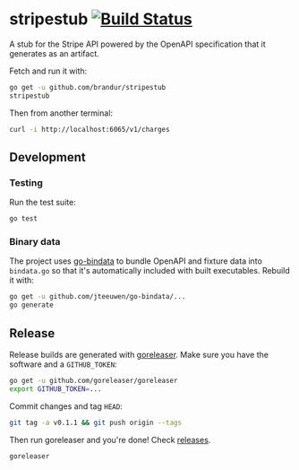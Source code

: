 # stripestub [![Build Status](https://travis-ci.org/brandur/stripestub.svg?branch=master)](https://travis-ci.org/brandur/stripestub)

A stub for the Stripe API powered by the OpenAPI specification that it
generates as an artifact.

Fetch and run it with:

``` sh
go get -u github.com/brandur/stripestub
stripestub
```

Then from another terminal:

``` sh
curl -i http://localhost:6065/v1/charges
```

## Development

### Testing

Run the test suite:

``` sh
go test
```

### Binary data

The project uses [go-bindata] to bundle OpenAPI and fixture data into
`bindata.go` so that it's automatically included with built executables.
Rebuild it with:

``` sh
go get -u github.com/jteeuwen/go-bindata/...
go generate
```

## Release

Release builds are generated with [goreleaser]. Make sure you have the software
and a `GITHUB_TOKEN`:

``` sh
go get -u github.com/goreleaser/goreleaser
export GITHUB_TOKEN=...
```

Commit changes and tag `HEAD`:

``` sh
git tag -a v0.1.1 && git push origin --tags
```

Then run goreleaser and you're done! Check [releases].

``` sh
goreleaser
```

[go-bindata]: https://github.com/jteeuwen/go-bindata
[goreleaser]: https://github.com/goreleaser/goreleaser
[releases]: https://github.com/brandur/stripestub/releases

<!--
# vim: set tw=79:
-->
